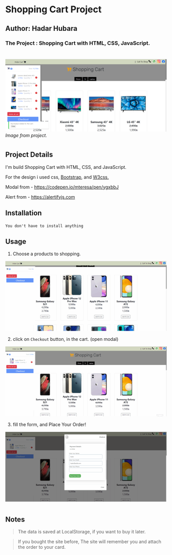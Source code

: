 
# Shopping Cart Project

## Author: Hadar Hubara

### The Project : Shopping Cart with HTML, CSS, JavaScript.

#

![image](./images/screenshoot_shopping.png)
_Image from project._

#

## Project Details

I'm build Shopping Cart with HTML, CSS, and JavaScript.

For the design i used css, [Bootstrap,](https://getbootstrap.com/) and [W3css.](https://www.w3schools.com/w3css/w3css_references.asp)

Modal from - https://codepen.io/mteresa/pen/ygxbbJ

Alert from - https://alertifyjs.com

## Installation

`You don't have to install anything`

## Usage

1. Choose a products to shopping.

![image](images/Gif/Animation.gif)

2. click on `Checkout` button, in the cart. (open modal)

![image](images/Gif/AnimationCheckout.gif)

3. fill the form, and Place Your Order!

![image](images/Gif/AnimationPlaceOrder.gif)

#

## Notes

> The data is saved at LocalStorage, if you want to buy it later.

> If you bought the site before, The site will remember you and attach the order to your card.
